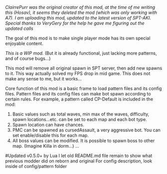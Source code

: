 *ClairrePurr was the original creator of this mod, at the time of me writing this (Hosav), it seems they deleted the mod (which was only working with A7).
I am uploading this mod, updated to the latest version of SPT-AKI. Special thanks to VeryGery for the help he gave me figuring out the updated calls*

The goal of this mod is to make single player mode has its own special enjoyable content.

*This is a WIP mod.*
(But it is already functional, just lacking more patterns, and of course bugs...)

This mod will remove all original spawn in SPT server, then add new spawns to it. This way actually solved my FPS drop in mid game. This does not make any sense to me, but it works...

Core function of this mod is a basic frame to load pattern files and its config files.
Pattern files and its config files can make bot spawn according to certain rules. For example, a pattern called CP-Default is included in the mod:

1. Basic values such as total waves, min max of the waves, difficulty, spawn locations...etc. can be set to each map and each bot type.
2. Spawn location can have chances.
3. PMC can be spawned as cursedAssault, a very aggressive bot. You can set enable/disable this for each map.
4. All boss values can be modified. It is possible to spawn boss to other map. (Imagine Killa in dorm...)
...

#Updated v0.5.0+ by Lua
I let old README.md file remain to show what previous modder did on reborn and original
For config description, look inside of config/pattern folder